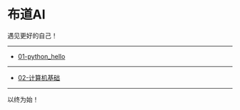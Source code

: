 # 布道AI

遇见更好的自己！

----
- [01-python_hello](https://github.com/sherwinNG/budao_AI/tree/main/01-python_hello)
----
- [02-计算机基础](https://github.com/sherwinNG/budao_AI/tree/main/02-计算机基础)

----

以终为始！
